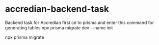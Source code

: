 # accredian-backend-task
Backend task for Accredian
first cd to prisma and enter this command for generating tables
npx prisma migrate dev --name init
<!-- this command for the particular tables -->
npx prisma migrate
<!-- this command for all tables -->